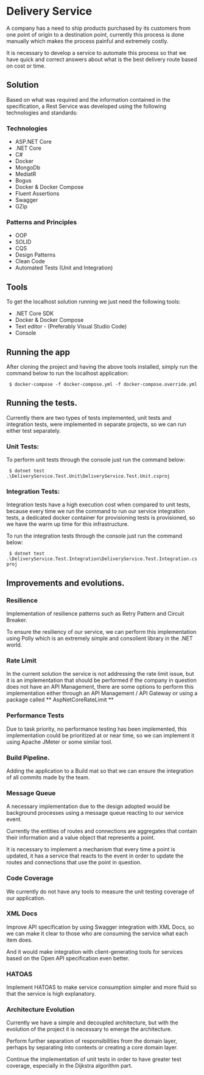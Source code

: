 # Delivery Service

A company has a need to ship products purchased by its customers from one point of origin to a destination point, currently this process is done manually which makes the process painful and extremely costly.

It is necessary to develop a service to automate this process so that we have quick and correct answers about what is the best delivery route based on cost or time.

## Solution
Based on what was required and the information contained in the specification, a Rest Service was developed using the following technologies and standards:

### Technologies
- ASP.NET Core
- .NET Core
- C#
- Docker
- MongoDb
- MediatR
- Bogus
- Docker & Docker Compose
- Fluent Assertions
- Swagger
- GZip

### Patterns and Principles

- OOP
- SOLID
- CQS
- Design Patterns
- Clean Code
- Automated Tests (Unit and Integration)

## Tools

To get the localhost solution running we just need the following tools:

- .NET Core SDK
- Docker & Docker Compose
- Text editor - (Preferably Visual Studio Code)
- Console

## Running the app

After cloning the project and having the above tools installed, simply run the command below to run the localhost application:

`` $ docker-compose -f docker-compose.yml -f docker-compose.override.yml``

## Running the tests.

Currently there are two types of tests implemented, unit tests and integration tests, were implemented in separate projects, so we can run either test separately.

### Unit Tests:
To perform unit tests through the console just run the command below:

`` $ dotnet test .\DeliveryService.Test.Unit\DeliveryService.Test.Unit.csproj``

### Integration Tests:
Integration tests have a high execution cost when compared to unit tests, because every time we run the command to run our service integration tests, a dedicated docker container for provisioning tests is provisioned, so we have the warm up time for this infrastructure.

To run the integration tests through the console just run the command below:

`` $ dotnet test .\DeliveryService.Test.Integration\DeliveryService.Test.Integration.csproj``

## Improvements and evolutions.

### Resilience
Implementation of resilience patterns such as Retry Pattern and Circuit Breaker.

To ensure the resiliency of our service, we can perform this implementation using Polly which is an extremely simple and consolient library in the .NET world.

### Rate Limit
In the current solution the service is not addressing the rate limit issue, but it is an implementation that should be performed if the company in question does not have an API Management, there are some options to perform this implementation either through an API Management / API Gateway or using a package called ** AspNetCoreRateLimit **

### Performance Tests
Due to task priority, no performance testing has been implemented, this implementation could be prioritized at or near time, so we can implement it using Apache JMeter or some similar tool.

### Build Pipeline.
Adding the application to a Build mat so that we can ensure the integration of all commits made by the team.

### Message Queue

A necessary implementation due to the design adopted would be background processes using a message queue reacting to our service event.

Currently the entities of routes and connections are aggregates that contain their information and a value object that represents a point.

It is necessary to implement a mechanism that every time a point is updated, it has a service that reacts to the event in order to update the routes and connections that use the point in question.

### Code Coverage

We currently do not have any tools to measure the unit testing coverage of our application.

### XML Docs
Improve API specification by using Swagger integration with XML Docs, so we can make it clear to those who are consuming the service what each item does.

And it would make integration with client-generating tools for services based on the Open API specification even better.

### HATOAS
Implement HATOAS to make service consumption simpler and more fluid so that the service is high explanatory.

### Architecture Evolution

Currently we have a simple and decoupled architecture, but with the evolution of the project it is necessary to emerge the architecture.

Perform further separation of responsibilities from the domain layer, perhaps by separating into contexts or creating a core domain layer.

Continue the implementation of unit tests in order to have greater test coverage, especially in the Dijkstra algorithm part.